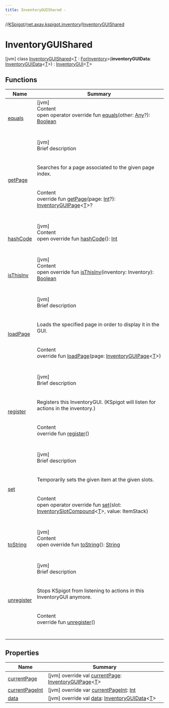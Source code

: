 ```yaml
---
title: InventoryGUIShared -
---
```

//[KSpigot](../../index.md)/[net.axay.kspigot.inventory](../index.md)/[InventoryGUIShared](index.md)



# InventoryGUIShared  
 [jvm] class [InventoryGUIShared](index.md)<[T](index.md) : [ForInventory](../-for-inventory/index.md)>(**inventoryGUIData**: [InventoryGUIData](../-inventory-g-u-i-data/index.md)<[T](index.md)>) : [InventoryGUI](../-inventory-g-u-i/index.md)<[T](index.md)>    


## Functions  
  
|  Name|  Summary| 
|---|---|
| [equals](../../net.axay.kspigot.utils/-registerable-command/index.md#kotlin/Any/equals/#kotlin.Any?/PointingToDeclaration/)| [jvm]  <br>Content  <br>open operator override fun [equals](../../net.axay.kspigot.utils/-registerable-command/index.md#kotlin/Any/equals/#kotlin.Any?/PointingToDeclaration/)(other: [Any](https://kotlinlang.org/api/latest/jvm/stdlib/kotlin/-any/index.html)?): [Boolean](https://kotlinlang.org/api/latest/jvm/stdlib/kotlin/-boolean/index.html)  <br><br><br>
| [getPage](../-inventory-g-u-i/get-page.md)| [jvm]  <br>Brief description  <br><br><br>Searches for a page associated to the given page index.<br><br>  <br>Content  <br>override fun [getPage](../-inventory-g-u-i/get-page.md)(page: [Int](https://kotlinlang.org/api/latest/jvm/stdlib/kotlin/-int/index.html)?): [InventoryGUIPage](../-inventory-g-u-i-page/index.md)<[T](index.md)>?  <br><br><br>
| [hashCode](../../net.axay.kspigot.utils/-registerable-command/index.md#kotlin/Any/hashCode/#/PointingToDeclaration/)| [jvm]  <br>Content  <br>open override fun [hashCode](../../net.axay.kspigot.utils/-registerable-command/index.md#kotlin/Any/hashCode/#/PointingToDeclaration/)(): [Int](https://kotlinlang.org/api/latest/jvm/stdlib/kotlin/-int/index.html)  <br><br><br>
| [isThisInv](is-this-inv.md)| [jvm]  <br>Content  <br>open override fun [isThisInv](is-this-inv.md)(inventory: Inventory): [Boolean](https://kotlinlang.org/api/latest/jvm/stdlib/kotlin/-boolean/index.html)  <br><br><br>
| [loadPage](../-inventory-g-u-i/load-page.md)| [jvm]  <br>Brief description  <br><br><br>Loads the specified page in order to display it in the GUI.<br><br>  <br>Content  <br>override fun [loadPage](../-inventory-g-u-i/load-page.md)(page: [InventoryGUIPage](../-inventory-g-u-i-page/index.md)<[T](index.md)>)  <br><br><br>
| [register](../-inventory-g-u-i/register.md)| [jvm]  <br>Brief description  <br><br><br>Registers this InventoryGUI. (KSpigot will listen for actions in the inventory.)<br><br>  <br>Content  <br>override fun [register](../-inventory-g-u-i/register.md)()  <br><br><br>
| [set](set.md)| [jvm]  <br>Brief description  <br><br><br>Temporarily sets the given item at the given slots.<br><br>  <br>Content  <br>open operator override fun [set](set.md)(slot: [InventorySlotCompound](../-inventory-slot-compound/index.md)<[T](index.md)>, value: ItemStack)  <br><br><br>
| [toString](../../net.axay.kspigot.utils/-registerable-command/index.md#kotlin/Any/toString/#/PointingToDeclaration/)| [jvm]  <br>Content  <br>open override fun [toString](../../net.axay.kspigot.utils/-registerable-command/index.md#kotlin/Any/toString/#/PointingToDeclaration/)(): [String](https://kotlinlang.org/api/latest/jvm/stdlib/kotlin/-string/index.html)  <br><br><br>
| [unregister](../-inventory-g-u-i/unregister.md)| [jvm]  <br>Brief description  <br><br><br>Stops KSpigot from listening to actions in this InventoryGUI anymore.<br><br>  <br>Content  <br>override fun [unregister](../-inventory-g-u-i/unregister.md)()  <br><br><br>


## Properties  
  
|  Name|  Summary| 
|---|---|
| [currentPage](index.md#net.axay.kspigot.inventory/InventoryGUIShared/currentPage/#/PointingToDeclaration/)|  [jvm] override val [currentPage](index.md#net.axay.kspigot.inventory/InventoryGUIShared/currentPage/#/PointingToDeclaration/): [InventoryGUIPage](../-inventory-g-u-i-page/index.md)<[T](index.md)>   <br>
| [currentPageInt](index.md#net.axay.kspigot.inventory/InventoryGUIShared/currentPageInt/#/PointingToDeclaration/)|  [jvm] override var [currentPageInt](index.md#net.axay.kspigot.inventory/InventoryGUIShared/currentPageInt/#/PointingToDeclaration/): [Int](https://kotlinlang.org/api/latest/jvm/stdlib/kotlin/-int/index.html)   <br>
| [data](index.md#net.axay.kspigot.inventory/InventoryGUIShared/data/#/PointingToDeclaration/)|  [jvm] override val [data](index.md#net.axay.kspigot.inventory/InventoryGUIShared/data/#/PointingToDeclaration/): [InventoryGUIData](../-inventory-g-u-i-data/index.md)<[T](index.md)>   <br>

